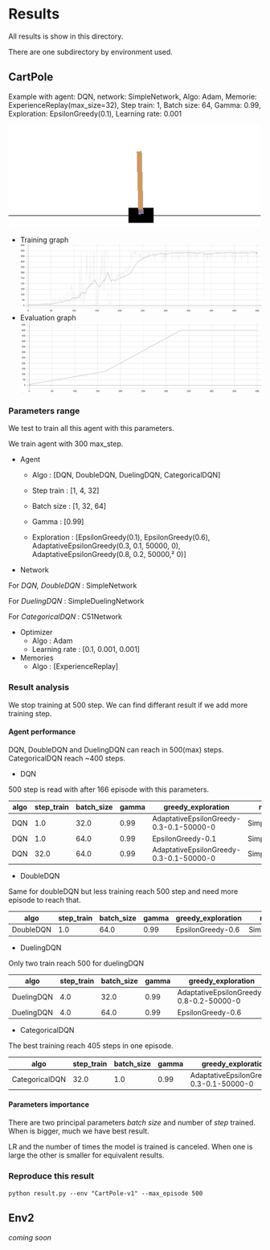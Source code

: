 # Results

All results is show in this directory.

There are one subdirectory by environment used.

## CartPole

Example with agent: DQN, network: SimpleNetwork,  Algo: Adam, Memorie: ExperienceReplay(max_size=32), Step train: 1, Batch size: 64, Gamma: 0.99, Exploration: EpsilonGreedy(0.1), Learning rate: 0.001


![CartPoleExemple.gif](./ressources/cartpole.gif)


* Training graph
![CartPoleTrainning.png](./ressources/CartPoleTrainning.png)
* Evaluation graph
![CartPoleEvaluation.png](./ressources/CartPoleEvaluation.png)

### Parameters range

We test to train all this agent with this parameters.

We train agent with 300 max_step.
* Agent
  * Algo : [DQN, DoubleDQN, DuelingDQN, CategoricalDQN]

  * Step train : [1, 4, 32]
  
  * Batch size : [1, 32, 64]
  
  * Gamma : [0.99]
  
  * Exploration : [EpsilonGreedy(0.1),
                         EpsilonGreedy(0.6),
                         AdaptativeEpsilonGreedy(0.3, 0.1, 50000, 0),
                         AdaptativeEpsilonGreedy(0.8, 0.2, 50000,² 0)]
* Network

For _DQN, DoubleDQN_ : SimpleNetwork

For _DuelingDQN_ : SimpleDuelingNetwork

For _CategoricalDQN_ : C51Network
* Optimizer
  * Algo : Adam
  * Learning rate : [0.1, 0.001, 0.001]
* Memories
  * Algo : [ExperienceReplay]

### Result analysis

We stop training at 500 step. We can find differant result if we add more training step.

#### Agent performance

DQN, DoubleDQN and DuelingDQN can reach in 500(max) steps. CategoricalDQN reach ~400 steps.


* DQN

500 step is read with after 166 episode with this parameters.

| algo | step_train | batch_size | gamma | greedy_exploration | network | optimizer | lr | memories | max_size | step | max | min | avg | sum | 
| --- | --- | --- | --- | --- | --- | --- | --- | --- | --- | --- | --- | --- | --- | --- | 
| DQN | 1.0 | 32.0 | 0.99 | AdaptativeEpsilonGreedy-0.3-0.1-50000-0 | SimpleNetwork | Adam | 0.0010 | ExperienceReplay | 128 | 166.0 | 1.0 | 1.0 | 1.0 | 500.0 | 
| DQN | 1.0 | 64.0 | 0.99 | EpsilonGreedy-0.1 | SimpleNetwork | Adam | 0.0010 | ExperienceReplay | 16 | 166.0 | 1.0 | 1.0 | 1.0 | 500.0 | 
| DQN | 32.0 | 64.0 | 0.99 | AdaptativeEpsilonGreedy-0.3-0.1-50000-0 | SimpleNetwork | Adam | 0.1000 | ExperienceReplay | 16 | 166.0 | 1.0 | 1.0 | 1.0 | 500.0 | 

* DoubleDQN

Same for doubleDQN but less training reach 500 step and need more episode to reach that.

| algo | step_train | batch_size | gamma | greedy_exploration | network | optimizer | lr | memories | max_size | step | max | min | avg | sum | 
| --- | --- | --- | --- | --- | --- | --- | --- | --- | --- | --- | --- | --- | --- | --- | 
|DoubleDQN|1.0|64.0|0.99|EpsilonGreedy-0.6|SimpleNetwork|Adam|0.0001|ExperienceReplay|128|332.0|1.0|1.0|1.0|500.0|

* DuelingDQN

Only two train reach 500 for duelingDQN

| algo | step_train | batch_size | gamma | greedy_exploration | network | optimizer | lr | memories | max_size | step | max | min | avg | sum | 
| --- | --- | --- | --- | --- | --- | --- | --- | --- | --- | --- | --- | --- | --- | --- | 
|DuelingDQN|4.0|32.0|0.99|AdaptativeEpsilonGreedy-0.8-0.2-50000-0|SimpleDuelingNetwork|Adam|0.0001|ExperienceReplay|16 |498.0 |1.0|1.0|1.0|500.0|
|DuelingDQN|4.0|64.0|0.99|EpsilonGreedy-0.6|SimpleDuelingNetwork|Adam|0.0001|ExperienceReplay|32|498.0|1.0|1.0|1.0|500.0|

* CategoricalDQN

The best training reach 405 steps in one episode.

| algo | step_train | batch_size | gamma | greedy_exploration | network | optimizer | lr | memories | max_size | step | max | min | avg | sum | 
| --- | --- | --- | --- | --- | --- | --- | --- | --- | --- | --- | --- | --- | --- | --- | 
|CategoricalDQN|32.0|1.0|0.99|AdaptativeEpsilonGreedy-0.3-0.1-50000-0|C51Network|Adam|0.0010|ExperienceReplay|32|332.0|1.0|1.0|1.0|405.0|

#### Parameters importance

There are two principal parameters *batch size* and number of *step* trained. When is bigger, much we have best result.

LR and the number of times the model is trained is canceled. When one is large the other is smaller for equivalent results.

### Reproduce this result

```batch
python result.py --env "CartPole-v1" --max_episode 500
```

## Env2
*coming soon*